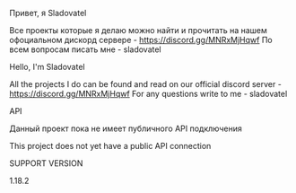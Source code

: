Привет, я Sladovatel

Все проекты которые я делаю можно найти и прочитать на нашем офоциальном дискорд сервере - https://discord.gg/MNRxMjHqwf
По всем вопросам писать мне - sladovatel


Hello, I'm Sladovatel

All the projects I do can be found and read on our official discord server - https://discord.gg/MNRxMjHqwf
For any questions write to me - sladovatel

API

Данный проект пока не имеет публичного API подключения

This project does not yet have a public API connection

SUPPORT VERSION

1.18.2
